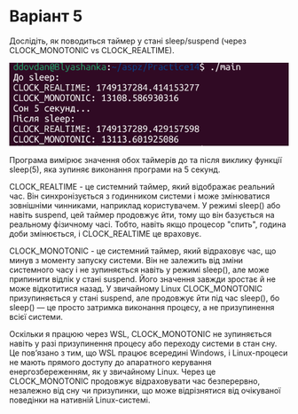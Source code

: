 # Варіант 5

Дослідіть, як поводиться таймер у стані sleep/suspend (через CLOCK_MONOTONIC vs CLOCK_REALTIME).

![](https://github.com/diebymyhand/aspz/blob/main/Practice14/1.png)

Програма вимірює значення обох таймерів до та після виклику функції sleep(5), яка зупиняє виконання програми на 5 секунд.

CLOCK_REALTIME - це системний таймер, який відображає реальний час. Він синхронізується з годинником системи і може змінюватися зовнішніми чинниками, наприклад користувачем. 
У режимі sleep() або навіть suspend, цей таймер продовжує йти, тому що він базується на реальному фізичному часі. Тобто, навіть якщо процесор "спить", година доби змінюється, і CLOCK_REALTIME це враховує.

CLOCK_MONOTONIC - це системний таймер, який відраховує час, що минув з моменту запуску системи. Він не залежить від зміни системного часу і не зупиняється навіть у режимі sleep(), але може припинити відлік у стані suspend. Його значення завжди зростає й не може відкотитися назад. 
У звичайному Linux CLOCK_MONOTONIC призупиняється у стані suspend, але продовжує йти під час sleep(), бо sleep() — це просто затримка виконання процесу, а не призупинення всієї системи.

Оскільки я працюю через WSL, CLOCK_MONOTONIC не зупиняється навіть у разі призупинення процесу або переходу системи в стан сну. 
Це пов’язано з тим, що WSL працює всередині Windows, і Linux-процеси не мають прямого доступу до апаратного керування енергозбереженням, як у звичайному Linux. 
Через це CLOCK_MONOTONIC продовжує відраховувати час безперервно, незалежно від сну чи призупинки, що може відрізнятися від очікуваної поведінки на нативній Linux-системі.
